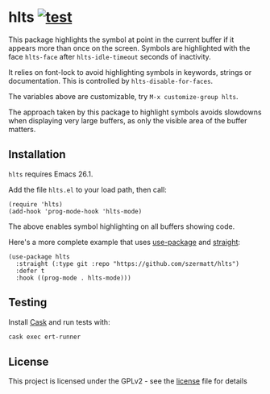 # hlts  [![test](https://github.com/szermatt/hlts/workflows/test/badge.svg)](https://github.com/szermatt/hlts/actions)

This package highlights the symbol at point in the current buffer if
it appears more than once on the screen. Symbols are highlighted with
the face `hlts-face` after `hlts-idle-timeout` seconds of inactivity.

It relies on font-lock to avoid highlighting symbols in keywords,
strings or documentation. This is controlled by
`hlts-disable-for-faces`.

The variables above are customizable, try `M-x customize-group hlts`.

The approach taken by this package to highlight symbols avoids
slowdowns when displaying very large buffers, as only the visible area
of the buffer matters.

## Installation

`hlts` requires Emacs 26.1.

Add the file `hlts.el` to your load path, then call:
```elisp
(require 'hlts)
(add-hook 'prog-mode-hook 'hlts-mode)
```

The above enables symbol highlighting on all buffers showing code.

Here's a more complete example that uses
[use-package](https://github.com/jwiegley/use-package) and
[straight](https://github.com/raxod502/straight.el):

```elisp
(use-package hlts
  :straight (:type git :repo "https://github.com/szermatt/hlts")
  :defer t
  :hook ((prog-mode . hlts-mode)))
```

## Testing

Install [Cask](https://github.com/cask/cask) and run tests with:

```sh
cask exec ert-runner
```

## License

This project is licensed under the GPLv2 - see the [license](license)
file for details
